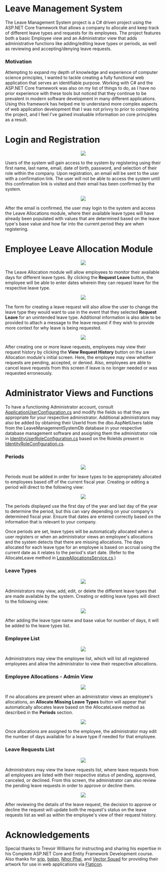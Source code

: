 # Leave Management System

The Leave Management System project is a C# driven project using the ASP.NET Core framework that allows a company to allocate and keep track of different leave types and requests for its employees.
The project features both a basic Employee view and an Administrator view that adds administrative functions like adding/editing leave types or periods, as well as reviewing and accepting/denying leave requests.

### Motivation

Attempting to expand my depth of knowledge and experience of computer science principles, I wanted to tackle creating a fully functional web application that serves an identifiable purpose.
Working with C# and the ASP.NET Core framework was also on my list of things to do, as I have no prior experience with these tools but noticed that they continue to be prevalent in modern software development in many different applications.
Using this framework has helped me to understand more complex aspects of web application development that I was not privvy to prior to completing the project, and I feel I've gained invaluable information on core principles as a result.

# Login and Registration
<p align=center>
  <img src=https://github.com/m-duteau/LeaveManagementSystem/blob/master/LeaveManagementSystem-Screenshots/login-register.png?raw=true>
</p>

Users of the system will gain access to the system by registering using their first name, last name, email, date of birth, password, and selection of their role within the company.
Upon registration, an email will be sent to the user with a confirmation link. The user will not be able to access the system until this confirmation link is visited and their email has been confirmed by the system.

<p align=center>
  <img src=https://github.com/m-duteau/LeaveManagementSystem/blob/master/LeaveManagementSystem-Screenshots/email-confirmation.png?raw=true>
</p>

After the email is confirmed, the user may login to the system and access the Leave Allocations module,
where their available leave types will have already been populated with values that are determined based on the leave type's base value and how far into the current period they are when registering.

# Employee Leave Allocation Module
<p align=center>
  <img src=https://github.com/m-duteau/LeaveManagementSystem/blob/master/LeaveManagementSystem-Screenshots/employee-view-allocations.png?raw=true>
</p>

The Leave Allocation module will allow employees to monitor their available days for different leave types.
By clicking the **Request Leave** button, the employee will be able to enter dates wherein they can request leave for the respective leave type.

<p align=center>
  <img src=https://github.com/m-duteau/LeaveManagementSystem/blob/master/LeaveManagementSystem-Screenshots/employee-view-create-leave-request.png?raw=true>
</p>

The form for creating a leave request will also allow the user to change the leave type they would want to use in the event that they selected **Request Leave** for an unintended leave type.
Additional information is also able to be provided to attach a message to the leave request if they wish to provide more context for why leave is being requested.

<p align=center>
  <img src=https://github.com/m-duteau/LeaveManagementSystem/blob/master/LeaveManagementSystem-Screenshots/employee-view-leave-request-history.png?raw=true>
</p>

After creating one or more leave requests, employees may view their request history by clicking the **View Request History** button on the Leave Allocation module's initial screen.
Here, the employee may view whether requests are pending, accepted, or denied. Also, employees are able to cancel leave requests from this screen if leave is no longer needed or was requested erroneously.

# Administrator Views and Functions

To have a functioning Administrator account, consult [ApplicationUserConfiguration.cs](https://github.com/m-duteau/LeaveManagementSystem/blob/master/LeaveManagementSystem.Data/Configurations/ApplicationUserConfiguration.cs) and modify the fields so that they are appropriate for your respective administrator. Additional administrators may also be added by obtaining their UserId from the dbo.AspNetUsers table from the LeaveManagementSystemDb database in your respective database management software and assigning them the administrator role in [IdentityUserRoleConfiguration.cs](https://github.com/m-duteau/LeaveManagementSystem/blob/master/LeaveManagementSystem.Data/Configurations/IdentityUserRoleConfiguration.cs) based on the RoleIds present in [IdentityRoleConfiguration.cs](https://github.com/m-duteau/LeaveManagementSystem/blob/master/LeaveManagementSystem.Data/Configurations/IdentityRoleConfiguration.cs).

### Periods
<p align=center>
  <img src=https://github.com/m-duteau/LeaveManagementSystem/blob/master/LeaveManagementSystem-Screenshots/admin-view-periods.png?raw=true>
</p>

Periods must be added in order for leave types to be appropriately allocated to employees based off of the current fiscal year. Creating or editing a period will direct to the following view:

<p align=center>
  <img src=https://github.com/m-duteau/LeaveManagementSystem/blob/master/LeaveManagementSystem-Screenshots/admin-view-create-period.png?raw=true>
</p>

The periods displayed use the first day of the year and last day of the year to determine the period, but this can vary depending on your company's determined fiscal year.
Ensure that dates are entered correctly based on the information that is relevant to your company.

Once periods are set, leave types will be automatically allocated when a user registers or when an administrator views an employee's allocations and the system detects that there are missing allocations.
The days allocated for each leave type for an employee is based on accrual using the current date as it relates to the period's start date.
(Refer to the AllocateLeave method in [LeaveAllocationsService.cs](https://github.com/m-duteau/LeaveManagementSystem/blob/master/LeaveManagementSystem.Application/Services/LeaveAllocations/LeaveAllocationsService.cs).)

### Leave Types
<p align=center>
  <img src=https://github.com/m-duteau/LeaveManagementSystem/blob/master/LeaveManagementSystem-Screenshots/admin-view-leave-types.png?raw=true>
</p>

Administrators may view, add, edit, or delete the different leave types that are made available by the system. Creating or editing leave types will direct to the following view:

<p align=center>
  <img src=https://github.com/m-duteau/LeaveManagementSystem/blob/master/LeaveManagementSystem-Screenshots/admin-view-create-leave-type.png?raw=true>
</p>

After adding the leave type name and base value for number of days, it will be added to the leave types list. 

### Employee List
<p align=center>
  <img src=https://github.com/m-duteau/LeaveManagementSystem/blob/master/LeaveManagementSystem-Screenshots/admin-view-employee-list.png?raw=true>
</p>

Administrators may view the employee list, which will list all registered employees and allow the administrator to view their respective allocations.

### Employee Allocations - Admin View
<p align=center>
  <img src=https://github.com/m-duteau/LeaveManagementSystem/blob/master/LeaveManagementSystem-Screenshots/admin-view-employee-allocations-not-allocated.png.png?raw=true>
</p>

If no allocations are present when an administrator views an employee's allocations, an **Allocate Missing Leave Types** button will appear that automatically allocates leave based on the AllocateLeave method as described in the **Periods** section.

<p align=center>
  <img src=https://github.com/m-duteau/LeaveManagementSystem/blob/master/LeaveManagementSystem-Screenshots/admin-view-employee-allocations-allocated.png?raw=true>
</p>

Once allocations are assigned to the employee, the administrator may edit the number of days available for a leave type if needed for that employee.

### Leave Requests List
<p align=center>
  <img src=https://github.com/m-duteau/LeaveManagementSystem/blob/master/LeaveManagementSystem-Screenshots/admin-view-leave-requests-list.png?raw=true>
</p>

Administrators may view the leave requests list, where leave requests from all employees are listed with their respective status of pending, approved, canceled, or declined.
From this screen, the administrator can also review the pending leave requests in order to approve or decline them.

<p align=center>
  <img src=https://github.com/m-duteau/LeaveManagementSystem/blob/master/LeaveManagementSystem-Screenshots/admin-view-review-leave-request.png?raw=true>
</p>

After reviewing the details of the leave request, the decision to approve or decline the request will update both the request's status on the leave requests list as well as within the employee's view of their request history.

# Acknowledgements
Special thanks to Trevoir Williams for instructing and sharing his expertise in his Complete ASP.NET Core and Entity Framework Development course.
Also thanks for [srip](https://www.flaticon.com/authors/srip), [bqlqn](https://www.flaticon.com/authors/bqlqn), [Nhor Phai](https://www.flaticon.com/authors/nhor-phai), and [Vector Squad](https://www.flaticon.com/authors/vector-squad) for providing their artwork for use in web applications via [Flaticon](https://www.flaticon.com/).
